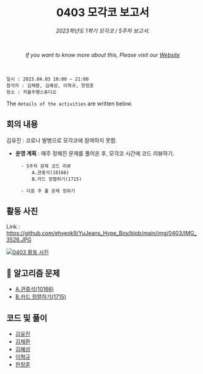 <h1 align="center">0403 모각코 보고서</h1>
<p align="center"><i>2023학년도 1학기 모각코 / 5주차 보고서.</i></p>
<br>
<p align="center"><i>If you want to know more about this, Please visit our <a href="https://github.com/ehyeok9/YuJeans_Hype_Boy">Website</a></i></p>
<br>

`일시 : 2023.04.03 18:00 ~ 21:00`  
`참석자 : 김채환, 김혜성, 이혁규, 한창훈`   
`장소 : 자율주행스튜디오`

The `details of the activities` are written below.

## 회의 내용  
김유진 : 코로나 발병으로 모각코에 참여하지 못함.  

- **운영 계획** :  매주 정해진 문제를 풀어온 후, 모각코 시간에 코드 리뷰하기.  

        - 5주차 문제 코드 리뷰
            A.관중석(10166)
            B.카드 정렬하기(1715)

        - 다음 주 풀 문제 정하기

## 활동 사진

Link : https://github.com/ehyeok9/YuJeans_Hype_Boy/blob/main/img/0403/IMG_3526.JPG

<a href="https://github.com/ehyeok9/YuJeans_Hype_Boy/blob/main/img/0403/IMG_3526.JPG"><img src="https://github.com/ehyeok9/YuJeans_Hype_Boy/blob/main/img/0403/IMG_3526.JPG" alt="0403 활동 사진" /></a>


## :pencil: 알고리즘 문제
- [A.관중석(10166)](https://www.acmicpc.net/problem/10166)  
- [B.카드 정렬하기(1715)](https://www.acmicpc.net/problem/1715)   


## 코드 및 풀이
- [김유진](https://github.com/ehyeok9/YuJeans_Hype_Boy/blob/main/report/0313/yujin.md) 
- [김채환](https://github.com/ehyeok9/YuJeans_Hype_Boy/blob/main/report/0403/bioyks.md) 
- [김혜성](https://github.com/ehyeok9/YuJeans_Hype_Boy/blob/main/report/0313/khs0316123.md) 
- [이혁규](https://github.com/ehyeok9/YuJeans_Hype_Boy/blob/main/report/0403/e_hyeok9.md) 
- [한창훈](https://github.com/ehyeok9/YuJeans_Hype_Boy/blob/main/report/0320/noye.md) 
